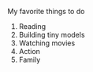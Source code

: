 My favorite things to do
1. Reading
2. Building tiny models
3. Watching movies
  1. Action
  2. Family
